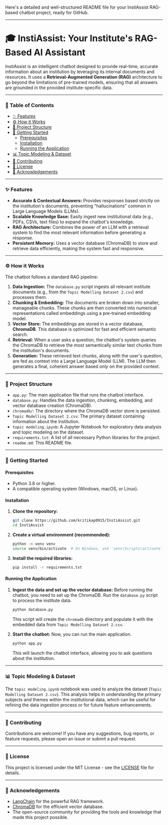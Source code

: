 Here's a detailed and well-structured README file for your InstiAssist RAG-based chatbot project, ready for GitHub.

-----

# 🎓 InstiAssist: Your Institute's RAG-Based AI Assistant

InstiAssist is an intelligent chatbot designed to provide real-time, accurate information about an institution by leveraging its internal documents and resources. It uses a **Retrieval-Augmented Generation (RAG)** architecture to go beyond the limitations of pre-trained models, ensuring that all answers are grounded in the provided institute-specific data.

-----

### 📝 Table of Contents

  - [✨ Features](https://www.google.com/search?q=%23-features)
  - [⚙️ How it Works](https://www.google.com/search?q=%23-how-it-works)
  - [📂 Project Structure](https://www.google.com/search?q=%23-project-structure)
  - [🚀 Getting Started](https://www.google.com/search?q=%23-getting-started)
      - [Prerequisites](https://www.google.com/search?q=%23prerequisites)
      - [Installation](https://www.google.com/search?q=%23installation)
      - [Running the Application](https://www.google.com/search?q=%23running-the-application)
  - [📊 Topic Modeling & Dataset](https://www.google.com/search?q=%23-topic-modeling--dataset)
  - [🤝 Contributing](https://www.google.com/search?q=%23-contributing)
  - [📄 License](https://www.google.com/search?q=%23-license)
  - [🙏 Acknowledgements](https://www.google.com/search?q=%23-acknowledgements)

-----

### ✨ Features

  - **Accurate & Contextual Answers:** Provides responses based strictly on the institution's documents, preventing "hallucinations" common in Large Language Models (LLMs).
  - **Scalable Knowledge Base:** Easily ingest new institutional data (e.g., PDFs, CSVs, text files) to expand the chatbot's knowledge.
  - **RAG Architecture:** Combines the power of an LLM with a retrieval system to find the most relevant information before generating a response.
  - **Persistent Memory:** Uses a vector database (ChromaDB) to store and retrieve data efficiently, making the system fast and responsive.

-----

### ⚙️ How it Works

The chatbot follows a standard RAG pipeline:

1.  **Data Ingestion:** The `database.py` script ingests all relevant institute documents (e.g., from the `Topic Modelling Dataset 2.csv`) and processes them.
2.  **Chunking & Embedding:** The documents are broken down into smaller, manageable chunks. These chunks are then converted into numerical representations called embeddings using a pre-trained embedding model.
3.  **Vector Store:** The embeddings are stored in a vector database, **ChromaDB**. This database is optimized for fast and efficient semantic search.
4.  **Retrieval:** When a user asks a question, the chatbot's system queries the ChromaDB to retrieve the most semantically similar text chunks from the institution's documents.
5.  **Generation:** These retrieved text chunks, along with the user's question, are fed as context into a Large Language Model (LLM). The LLM then generates a final, coherent answer based *only* on the provided context.

-----

### 📂 Project Structure

  - `app.py`: The main application file that runs the chatbot interface.
  - `database.py`: Handles the data ingestion, chunking, embedding, and vector database creation (ChromaDB).
  - `chromadb/`: The directory where the ChromaDB vector store is persisted.
  - `Topic Modelling Dataset 2.csv`: The primary dataset containing information about the institution.
  - `topic modeling.ipynb`: A Jupyter Notebook for exploratory data analysis and topic modeling on the dataset.
  - `requirements.txt`: A list of all necessary Python libraries for the project.
  - `readme.md`: This README file.

-----

### 🚀 Getting Started

#### Prerequisites

  - Python 3.8 or higher.
  - A compatible operating system (Windows, macOS, or Linux).

#### Installation

1.  **Clone the repository:**

    ```bash
    git clone https://github.com/kritikap0915/InstiAssist.git
    cd InstiAssist
    ```

2.  **Create a virtual environment (recommended):**

    ```bash
    python -m venv venv
    source venv/bin/activate  # On Windows, use `venv\Scripts\activate`
    ```

3.  **Install the required libraries:**

    ```bash
    pip install -r requirements.txt
    ```

#### Running the Application

1.  **Ingest the data and set up the vector database:**
    Before running the chatbot, you need to set up the ChromaDB. Run the `database.py` script to process the institute data.

    ```bash
    python database.py
    ```

    This script will create the `chromadb` directory and populate it with the embedded data from `Topic Modelling Dataset 2.csv`.

2.  **Start the chatbot:**
    Now, you can run the main application.

    ```bash
    python app.py
    ```

    This will launch the chatbot interface, allowing you to ask questions about the institution.

-----

### 📊 Topic Modeling & Dataset

The `topic modeling.ipynb` notebook was used to analyze the dataset (`Topic Modelling Dataset 2.csv`). This analysis helps in understanding the primary subjects and themes within the institutional data, which can be useful for refining the data ingestion process or for future feature enhancements.

-----

### 🤝 Contributing

Contributions are welcome\! If you have any suggestions, bug reports, or feature requests, please open an issue or submit a pull request.

-----

### 📄 License

This project is licensed under the MIT License - see the [LICENSE](https://www.google.com/search?q=LICENSE) file for details.

-----

### 🙏 Acknowledgements

  - [LangChain](https://www.langchain.com/) for the powerful RAG framework.
  - [ChromaDB](https://www.trychroma.com/) for the efficient vector database.
  - The open-source community for providing the tools and knowledge that made this project possible.

